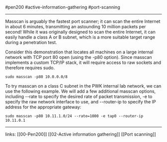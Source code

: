#pen200 #active-information-gathering #port-scanning 

---

Masscan is arguably the fastest port scanner; it can scan the entire Internet in about 6 minutes, transmitting an astounding 10 million packets per second! While it was originally designed to scan the entire Internet, it can easily handle a class A or B subnet, which is a more suitable target range during a penetration test.

Consider this demonstration that locates all machines on a large internal network with TCP port 80 open (using the -p80 option). Since masscan implements a custom TCP/IP stack, it will require access to raw sockets and therefore requires sudo.

`sudo masscan -p80 10.0.0.0/8`

To try masscan on a class C subnet in the PWK internal lab network, we can use the following example. We will add a few additional masscan options, including --rate to specify the desired rate of packet transmission, -e to specify the raw network interface to use, and --router-ip to specify the IP address for the appropriate gateway:

`sudo masscan -p80 10.11.1.0/24 --rate=1000 -e tap0 --router-ip 10.11.0.1`







---
links:
[[00-Pen200]]
[[02-Active information gathering]]
[[Port scanning]]
